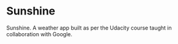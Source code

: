 Sunshine
========

Sunshine. A weather app built as per the Udacity course taught in collaboration with Google. 
